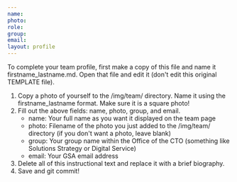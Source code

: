```yaml
---
name:
photo:
role:
group: 
email:
layout: profile
---
```


To complete your team profile, first make a copy of this file and name it firstname_lastname.md. Open that file and edit
it (don't edit this original TEMPLATE file).

1. Copy a photo of yourself to the /img/team/ directory. Name it using the firstname_lastname format. Make sure it is a
   square photo!
2. Fill out the above fields: name, photo, group, and email.
   - name: Your full name as you want it displayed on the team page
   - photo: Filename of the photo you just added to the /img/team/ directory (if you don't want a photo, leave blank)
   - group: Your group name within the Office of the CTO (something like Solutions Strategy or Digital Service)
   - email: Your GSA email address
3. Delete all of this instructional text and replace it with a brief biography.
4. Save and git commit!
